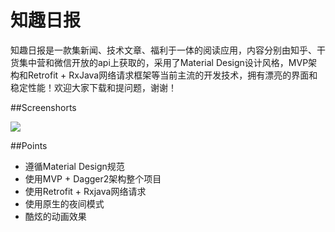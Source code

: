 # 知趣日报

知趣日报是一款集新闻、技术文章、福利于一体的阅读应用，内容分别由知乎、干货集中营和微信开放的api上获取的，采用了Material Design设计风格，MVP架构和Retrofit + RxJava网络请求框架等当前主流的开发技术，拥有漂亮的界面和稳定性能！欢迎大家下载和提问题，谢谢！


##Screenshorts

![](https://github.com/Yone-sx/FunNews/blob/master/screenshots/image.jpg)


##Points

* 遵循Material Design规范
* 使用MVP + Dagger2架构整个项目
* 使用Retrofit + Rxjava网络请求
* 使用原生的夜间模式
* 酷炫的动画效果






